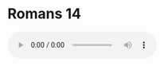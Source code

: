 # Romans 14

<audio controls>
  <source src="https://openbible.com/audio/hays/BSB_45_Rom_014_H.mp3" type="audio/mp3" />
  <a href="https://openbible.com/audio/hays/BSB_45_Rom_014_H.mp3" download="https://openbible.com/audio/hays/BSB_45_Rom_014_H.mp3">Download MP3 audio</a>.
</audio>

<!--@include: @/bible/translations/bsb/45_rom/verses/014.md-->